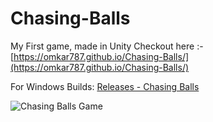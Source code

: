# Chasing-Balls

My First game, made in Unity
Checkout here :- [https://omkar787.github.io/Chasing-Balls/](https://omkar787.github.io/Chasing-Balls/)



For Windows Builds: [Releases - Chasing Balls](https://github.com/omkar787/Chasing-Balls/releases/)

![Chasing Balls Game](https://user-images.githubusercontent.com/71968255/182072558-41c8c5cd-8b69-45ee-80fd-3c9c03d1e53c.png)
